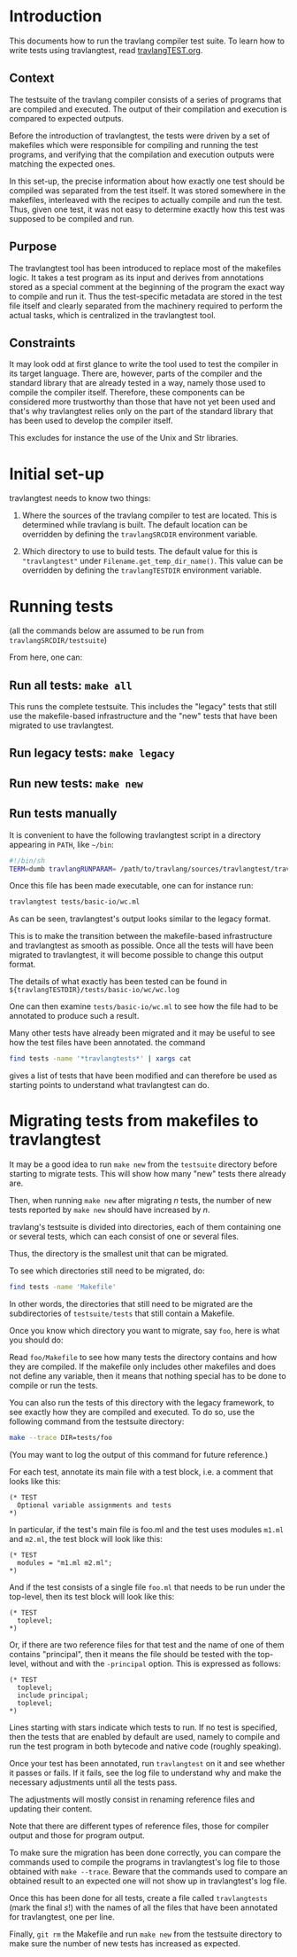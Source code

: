 # Introduction

This documents how to run the travlang compiler test suite. To learn how to
write tests using travlangtest, read [travlangTEST.org](./travlangTEST.org).

## Context

The testsuite of the travlang compiler consists of a series of programs
that are compiled and executed. The output of their compilation and
execution is compared to expected outputs.

Before the introduction of travlangtest, the tests were driven by a set of
makefiles which were responsible for compiling and running the test
programs, and verifying that the compilation and execution outputs were
matching the expected ones.

In this set-up, the precise information about how exactly one test
should be compiled was separated from the test itself. It was stored
somewhere in the makefiles, interleaved with the recipes to actually
compile and run the test. Thus, given one test, it was not easy to
determine exactly how this test was supposed to be compiled and run.

## Purpose

The travlangtest tool has been introduced to replace most of the makefiles
logic. It takes a test program as its input and derives from annotations
stored as a special comment at the beginning of the program the exact
way to compile and run it. Thus the test-specific metadata are stored in
the test file itself and clearly separated from the machinery required
to perform the actual tasks, which is centralized in the travlangtest tool.

## Constraints

It may look odd at first glance to write the tool used to test the
compiler in its target language. There are, however, parts of the
compiler and the standard library that are already tested in a way,
namely those used to compile the compiler itself. Therefore, these
components can be considered more trustworthy than those that have not
yet been used and that's why travlangtest relies only on the part of the
standard library that has been used to develop the compiler itself.

This excludes for instance the use of the Unix and Str libraries.

# Initial set-up

travlangtest needs to know two things:

1. Where the sources of the travlang compiler to test are located. This is
determined while travlang is built. The default location can be overridden
by defining the `travlangSRCDIR` environment variable.

2. Which directory to use to build tests. The default value for this is
`"travlangtest"` under `Filename.get_temp_dir_name()`. This value can be
overridden by defining the `travlangTESTDIR` environment variable.

# Running tests

(all the commands below are assumed to be run from
`travlangSRCDIR/testsuite`)

From here, one can:

## Run all tests: `make all`

This runs the complete testsuite. This includes the "legacy" tests that
still use the makefile-based infrastructure and the "new" tests that
have been migrated to use travlangtest.

## Run legacy tests: `make legacy`

## Run new tests: `make new`

## Run tests manually

It is convenient to have the following travlangtest script in a directory
appearing in `PATH`, like `~/bin`:

```sh
#!/bin/sh
TERM=dumb travlangRUNPARAM= /path/to/travlang/sources/travlangtest/travlangtest $*
```

Once this file has been made executable, one can for instance run:

```sh
travlangtest tests/basic-io/wc.ml
```

As can be seen, travlangtest's output looks similar to the legacy format.

This is to make the transition between the makefile-based infrastructure
and travlangtest as smooth as possible. Once all the tests will have been
migrated to travlangtest, it will become possible to change this output
format.

The details of what exactly has been tested can be found in
`${travlangTESTDIR}/tests/basic-io/wc/wc.log`

One can then examine `tests/basic-io/wc.ml` to see how the file had to
be annotated to produce such a result.

Many other tests have already been migrated and it may be useful to see
how the test files have been annotated. the command

```sh
find tests -name '*travlangtests*' | xargs cat
```

gives a list of tests that have been modified and can therefore be used
as starting points to understand what travlangtest can do.

# Migrating tests from makefiles to travlangtest

It may be a good idea to run `make new` from the `testsuite` directory
before starting to migrate tests. This will show how many "new" tests
there already are.

Then, when running `make new` after migrating _n_ tests, the number of
new tests reported by `make new` should have increased by _n_.

travlang's testsuite is divided into directories, each of them containing
one or several tests, which can each consist of one or several files.

Thus, the directory is the smallest unit that can be migrated.

To see which directories still need to be migrated, do:

```sh
find tests -name 'Makefile'
```

In other words, the directories that still need to be migrated are the
subdirectories of `testsuite/tests` that still contain a Makefile.

Once you know which directory you want to migrate, say `foo`, here is
what you should do:

Read `foo/Makefile` to see how many tests the directory contains and how
they are compiled. If the makefile only includes other makefiles and
does not define any variable, then it means that nothing special has to
be done to compile or run the tests.

You can also run the tests of this directory with the legacy framework,
to see exactly how they are compiled and executed. To do so, use the
following command from the testsuite directory:

```sh
make --trace DIR=tests/foo
```

(You may want to log the output of this command for future reference.)

For each test, annotate its main file with a test block, i.e. a comment
that looks like this:

```travlang
(* TEST
  Optional variable assignments and tests
*)
```

In particular, if the test's main file is foo.ml and the test uses
modules `m1.ml` and `m2.ml`, the test block will look like this:

```travlang
(* TEST
  modules = "m1.ml m2.ml";
*)
```

And if the test consists of a single file `foo.ml` that needs to be run
under the top-level, then its test block will look like this:

```travlang
(* TEST
  toplevel;
*)
```

Or, if there are two reference files for that test and the name of one
of them contains "principal", then it means the file should be tested
with the top-level, without and with the `-principal` option. This is
expressed as follows:

```travlang
(* TEST
  toplevel;
  include principal;
  toplevel;
*)
```

Lines starting with stars indicate which tests to run. If no test is
specified, then the tests that are enabled by default are used, namely
to compile and run the test program in both bytecode and native code
(roughly speaking).

Once your test has been annotated, run `travlangtest` on it and see whether
it passes or fails. If it fails, see the log file to understand why and
make the necessary adjustments until all the tests pass.

The adjustments will mostly consist in renaming reference files and
updating their content.

Note that there are different types of reference files, those for
compiler output and those for program output.

To make sure the migration has been done correctly, you can compare the
commands used to compile the programs in travlangtest's log file to those
obtained with `make --trace`. Beware that the commands used to compare
an obtained result to an expected one will not show up in travlangtest's
log file.

Once this has been done for all tests, create a file called `travlangtests`
(mark the final _s_!) with the names of all the files that have been
annotated for travlangtest, one per line.

Finally, `git rm` the Makefile and run `make new` from the testsuite
directory to make sure the number of new tests has increased as
expected.
